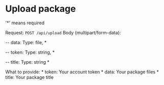# Upload package

'*' means required

Request: `POST /api/upload`
Body (multipart/form-data):

-- data: Type: file, *

-- token: Type: string, *

-- title: Type: string *

What to provide:
    * token: Your account token
    * data: Your package files
    * title: Your package title

